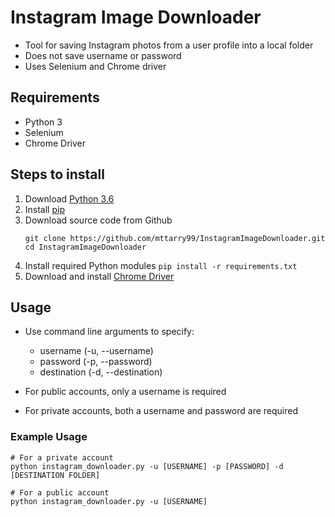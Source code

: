 # Instagram Image Downloader
- Tool for saving Instagram photos from a user profile into a local folder
- Does not save username or password
- Uses Selenium and Chrome driver

## Requirements
- Python 3
- Selenium
- Chrome Driver

## Steps to install
1. Download [Python 3.6](https://www.python.org/downloads/release/python-360/)
2. Install [pip](https://pip.pypa.io/en/stable/installing/)
3. Download source code from Github
	```
	git clone https://github.com/mttarry99/InstagramImageDownloader.git
	cd InstagramImageDownloader
	```
4. Install required Python modules
	```pip install -r requirements.txt```
5. Download and install [Chrome Driver](https://chromedriver.chromium.org/downloads)

## Usage
- Use command line arguments to specify:
	- username (-u, --username)
	- password (-p, --password)
	- destination (-d, --destination)
	
- For public accounts, only a username is required
- For private accounts, both a username and password are required

### Example Usage
```
# For a private account
python instagram_downloader.py -u [USERNAME] -p [PASSWORD] -d [DESTINATION FOLDER]

# For a public account
python instagram_downloader.py -u [USERNAME]
```
	

